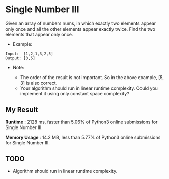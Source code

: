 # Single Number III

Given an array of numbers nums, in which exactly two elements appear only once and all the other elements appear exactly twice. Find the two elements that appear only once.

- Example:

```
Input:  [1,2,1,3,2,5]
Output: [3,5]
```

- Note:

  - The order of the result is not important. So in the above example, [5, 3] is also correct.
  - Your algorithm should run in linear runtime complexity. Could you implement it using only constant space complexity?


## My Result

**Runtime** : 2128 ms, faster than 5.06% of Python3 online submissions for Single Number III.

**Memory Usage** : 14.2 MB, less than 5.77% of Python3 online submissions for Single Number III.

## TODO

- Algorithm should run in linear runtime complexity.
